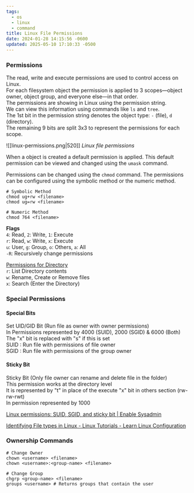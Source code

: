 ```yaml
---
tags:
  - os
  - linux
  - command
title: Linux File Permissions
date: 2024-01-28 14:15:56 -0600
updated: 2025-05-10 17:10:33 -0500
---
```


### Permissions

The read, write and execute permissions are used to control access on Linux.  
For each filesystem object the permission is applied to 3 scopes—object owner, object group, and everyone else—in that order.  
The permissions are showing in Linux using the permission string.  
We can view this information using commands like `ls` and `tree`.   
The 1st bit in the permission string denotes the object type: `-` (file), `d` (directory).  
The remaining 9 bits are split 3x3 to represent the permissions for each scope.  

![[linux-permissions.png|520]]
_Linux file permissions_

When a object is created a default permission is applied. This default permission can be viewed and changed using the `umask` command.

Permissions can be changed using the `chmod` command. The permissions can be configured using the symbolic method or the numeric method.

````shell
# Symbolic Method
chmod ug+rw <filename>
chmod ug=rw <filename>

# Numeric Method
chmod 764 <filename>
````

**Flags**  
`4`: Read, `2`: Write, `1`: Execute  
`r`: Read, `w`: Write, `x`: Execute  
`u`: User, `g`: Group, `o`: Others, `a`: All  
`-R`: Recursively change permissions

<u>Permissions for Directory</u>  
`r`: List Directory contents  
`w`: Rename, Create or Remove files  
`x`: Search (Enter the Directory)

### Special Permissions

#### Special Bits
Set UID/GID Bit (Run file as owner with owner permissions)  
In Permissions represented by 4000 (SUID), 2000 (SGID) & 6000 (Both)  
The "x" bit is replaced with "s" if this is set  
SUID : Run file with permissions of file owner  
SGID : Run file with permissions of the group owner

#### Sticky Bit
Sticky Bit (Only file owner can rename and delete file in the folder)  
This permission works at the directory level  
It is represented by "t" in place of the execute "x" bit in others section (rw-rw-rwt)  
In permission represented by 1000

[Linux permissions: SUID, SGID, and sticky bit | Enable Sysadmin](https://www.redhat.com/sysadmin/suid-sgid-sticky-bit)

[Identifying File types in Linux - Linux Tutorials - Learn Linux Configuration](https://linuxconfig.org/identifying-file-types-in-linux)

### Ownership Commands

````shell
# Change Owner
chown <username> <filename>
chown <username>:<group-name> <filename>

# Change Group
chgrp <group-name> <filename>
groups <username> # Returns groups that contain the user
````
